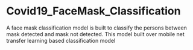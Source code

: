 # Covid19_FaceMask_Classification
A face mask classification model is built to classify the persons between mask detected and mask not detected. This model built over mobile net transfer learning based classification model
